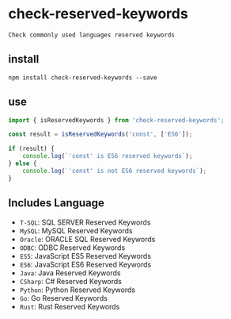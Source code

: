 # check-reserved-keywords

    Check commonly used languages reserved keywords

## install

```
npm install check-reserved-keywords --save
```

## use

```js
import { isReservedKeywords } from 'check-reserved-keywords';

const result = isReservedKeywords('const', ['ES6']);

if (result) {
    console.log(`'const' is ES6 reserved keywords`);
} else {
    console.log(`'const' is not ES6 reserved keywords`);
}

```

## Includes Language

* `T-SQL`: SQL SERVER Reserved Keywords
* `MySQL`: MySQL Reserved Keywords
* `Oracle`: ORACLE SQL Reserved Keywords
* `ODBC`: ODBC Reserved Keywords
* `ES5`: JavaScript ES5 Reserved Keywords
* `ES6`: JavaScript ES6 Reserved Keywords
* `Java`: Java Reserved Keywords
* `CSharp`: C# Reserved Keywords
* `Python`: Python Reserved Keywords
* `Go`: Go Reserved Keywords
* `Rust`: Rust Reserved Keywords
